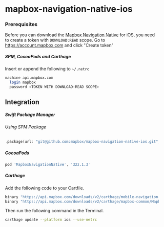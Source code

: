 # mapbox-navigation-native-ios

### Prerequisites

Before you can download the [Mapbox Navigation Native](https://github.com/mapbox/mapbox-navigation-native) for iOS, you need to create a token with `DOWNLOAD:READ` scope.
Go to https://account.mapbox.com and click "Create token"

##### SPM, CocoaPods and Carthage
Insert or append the following to `~/.netrc`

```bash
machine api.mapbox.com
  login mapbox
  password <TOKEN WITH DOWNLOAD:READ SCOPE>
```

## Integration

##### Swift Package Manager

###### Using SPM Package

```swift
.package(url: "git@github.com:mapbox/mapbox-navigation-native-ios.git", from: "322.1.3"),
```

##### CocoaPods

```ruby
pod 'MapboxNavigationNative', '322.1.3'
```

##### Carthage

Add the following code to your Cartfile.

```bash
binary "https://api.mapbox.com/downloads/v2/carthage/mobile-navigation-native/MapboxNavigationNative.json" == 322.1.3
binary "https://api.mapbox.com/downloads/v2/carthage/mapbox-common/MapboxCommon-ios.json" == 24.9.1
```

Then run the following command in the Terminal.
```bash
carthage update --platform ios --use-netrc
```

